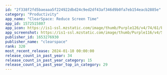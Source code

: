 ```yaml
---
id: "2f338f2fd5baeaaa5f224922dbd24c9ed2df43af346d9b0fa7eb154eacb2885e"
category: "Productivity"
app_name: "ClearSpace: Reduce Screen Time"
app_id: 1572515807
app_icon: https://is1-ssl.mzstatic.com/image/thumb/Purple126/v4/74/61/be/7461beb9-162e-0813-f0eb-a81251073641/AppIcon-0-0-1x_U007emarketing-0-10-0-sRGB-85-220.png/1024x1024bb.png
app_screenshot: https://is1-ssl.mzstatic.com/image/thumb/Purple116/v4/57/77/01/57770134-1544-1c07-f9c9-8fb02b3aa789/97072478-b38e-488d-baea-09c95a9a59ea_1.jpg/1284x2778bb.png
publisher_id: 1653276930
publisher_name: "clearspace"
rank: 320
most_recent_release: 2024-01-10 00:00:00
release_count_in_past_year: 34
release_count_in_past_year_category: 15
release_count_in_past_year_top_in_category: 29
---
```

